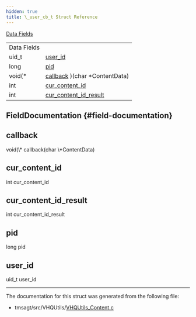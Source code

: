 ```yaml
---
hidden: true
title: \_user_cb_t Struct Reference
---
```


[Data Fields](#pub-attribs)

|  |  |
|----|----|
| Data Fields |  |
| uid_t  | [user_id](#a2036451831df09612dcd41ae0eed88dc) |
| long  | [pid](#a3b9f2e1a3350af40fc6990284bda6920) |
| void(\*  | [callback](#ab4ad9e24ceda03d940591839e177e4cc) )(char \*ContentData) |
| int  | [cur_content_id](#afe3c114cabfa5d3429ea448f9678cdba) |
| int  | [cur_content_id_result](#aefc2d772210bf9c9e42bba9655a0dba1) |

## FieldDocumentation {#field-documentation}

## callback <a href="#ab4ad9e24ceda03d940591839e177e4cc" id="ab4ad9e24ceda03d940591839e177e4cc"></a>

<p>void(\* callback(char \*ContentData)</p>

## cur_content_id <a href="#afe3c114cabfa5d3429ea448f9678cdba" id="afe3c114cabfa5d3429ea448f9678cdba"></a>

<p>int cur_content_id</p>

## cur_content_id_result <a href="#aefc2d772210bf9c9e42bba9655a0dba1" id="aefc2d772210bf9c9e42bba9655a0dba1"></a>

<p>int cur_content_id_result</p>

## pid <a href="#a3b9f2e1a3350af40fc6990284bda6920" id="a3b9f2e1a3350af40fc6990284bda6920"></a>

<p>long pid</p>

## user_id <a href="#a2036451831df09612dcd41ae0eed88dc" id="a2036451831df09612dcd41ae0eed88dc"></a>

<p>uid_t user_id</p>

------------------------------------------------------------------------

The documentation for this struct was generated from the following file:

- tmsagt/src/VHQUtils/<a href="_v_h_q_utils___content_8c.md">VHQUtils_Content.c</a>
